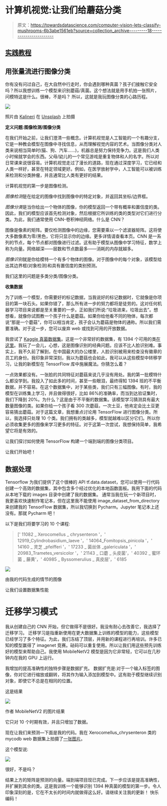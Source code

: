 # 计算机视觉:让我们给蘑菇分类

> 原文：<https://towardsdatascience.com/computer-vision-lets-classify-mushrooms-6b3abe1561eb?source=collection_archive---------18----------------------->

## [实践教程](https://towardsdatascience.com/tagged/hands-on-tutorials)

## **用**张量流进行图像分类

你有没有问过自己，在大自然中行走时，你会遇到哪种真菌？孩子们接触它安全吗？所以我想训练一个模型来识别蘑菇/真菌。这个想法就是用手机拍一张照片，问模特这是什么。很棒，不是吗？
所以，这就是我玩图像分类的心路历程。

![](img/d48595e42bdf8304da739d160e244d52.png)

照片由 [Kalineri](https://unsplash.com/@kalineri?utm_source=unsplash&utm_medium=referral&utm_content=creditCopyText) 在 [Unsplash](https://unsplash.com/s/photos/mushrooms?utm_source=unsplash&utm_medium=referral&utm_content=creditCopyText) 上拍摄

**定义问题:图像检测/图像分类**

在我们开始之前，让我们澄清一些概念。计算机视觉是人工智能的一个有趣分支，它是一种教会模型在图像中寻找信息，从而理解视觉内容的艺术。当图像分类对人类来说相当简单时(猫、狗、汽车……)，机器总是努力保持竞争力。这是我们人类小时候就学会的东西。父母/幼儿的一个常见游戏是重复物体和人的名字。所以对日常课来说很容易。计算机视觉走过了漫长的道路，现在通过深度学习，它已经和人类一样好，甚至在特定领域更好。例如，在医学放射学中，人工智能可以被训练来检测和分类肿瘤，并且通常比人类有更好的结果。

计算机视觉的第一步是图像检测。

*图像检测*是在给定的图像中找到图像中的特定对象，并返回其坐标/边界框。

*图像分类*是当你给出一个物体的图像，你的模型返回一个带有概率和置信度的类。因此，我们的模型应该首先检测对象，然后根据它所训练的类的类型对它们进行分类。为此，我们通常使用 CNN-卷积神经网络。什么是 CNN？

图像是像素的矩阵。要仅检测图像中的边缘，您需要乘以一个滤波器矩阵。这将使大多数像素为零/黑色，它将只显示你的边缘。更多详情请查看本页。CNN 是一系列的节点，每个节点都对图像进行过滤。这有助于模型从图像中学习特征，数学上称为向量。网络越深——层数和节点数最多——消耗的内存就越多。

*图像识别*就是你给模特一个有多个物体的图像。对于图像中的每个对象，该模型给出其边界框(对象检测)和具有置信度的类别预测。

我们这里的问题是多类分类/图像分类。

**收集数据**

为了训练一个模型，你需要好的标记数据，当我说好的标记数据时，它就像是你项目的第一块石头。如果你错了，那么所有进一步的努力都将是徒劳的。这对任何机器学习项目来说都是至关重要的一步。正如我们所说:“垃圾进来，垃圾出去”。想想看，就像你试图教一个孩子什么是蘑菇。如果你给他看不同的物体，每次都说“那是一个蘑菇”，你可以相当肯定，孩子会认为蘑菇是物体的通称。所以我们需要准确。对于这一步，您可以废弃 web 或找到可用的开放数据。

我尝试了 [Kaggle 真菌数据集](https://www.kaggle.com/c/fungi-challenge-fgvc-2018)。这是一个非常好的数据集，有 1394 个可用的类[在这里](https://github.com/visipedia/fgvcx_fungi_comp#data)。我玩了一会儿，心想，这是图像识别的经典问题。应该不比人脸识别难。事实上，我不久前了解到，在中国最大的办公楼里，人脸识别被用来检查没有徽章的员工的身份。我印象非常深刻，我以为蘑菇也会如此，我可以从这些模型中转移学习，让我的新模型在 TensorFlow 库中施展魔法。你猜怎么着？

一点效果都没有。一张脸的共同特征对蘑菇来说几乎没有用处。我的第一批模特什么都没学到。我投入了如此多的时间，甚至一些眼泪，最终得知 1394 班的不平衡数据，并不容易。在这个数据集中，对于某些类，我们只有三幅图像。有时，我的模型在训练集上学习，并且做得很好，比如 86%的准确率，而当到达验证集时，我们下降到 20%。为什么？这是由于不平衡的数据集。该模型学习猜测具有最大数量图像的类。如果你给一个孩子看 300 次蘑菇，一次土豆，他肯定会比土豆更容易猜出蘑菇。对于这篇文章，我想重点讨论用 TensorFlow 进行图像分类。所以，我选择只处理 10 个类。我们拥有的类越多，模型就越难以区分它们。所以你必须收集更多的图像来学习更多的特征。对于这第一次尝试，我想保持简单，我希望它将是有效的。

让我们探讨如何使用 TensorFlow 构建一个端到端的图像分类项目。

让我们开始吧！

## 数据处理

Tensorflow 为我们提供了这个很棒的 API tf.data.dataset，您可以使用一行代码创建一个高效的数据集，其中包含多个经过优化的本地函数面板。我用下面的代码从本地下载的 images 目录中创建了我的数据集。
通常当我在玩一个新项目时，我更喜欢快速制作笔记本，但在这里我不能使用 image_dataset_from_directory 来创建我的 TensorFlow 数据集，所以我切换到 Pycharm。Jupyter 笔记本上还没有。那就 Pycharm 吧！

以下是我们将要学习的 10 个课程:

> [' 11082 _ Xerocomellus _ chrysenteron '，' 12919_Cylindrobasidium_laeve '，' 14064_Fomitopsis_pinicola '，' 14160 _ 灵芝 _pfeifferi '，' 17233 _ 菌丝体 _galericulata '，' 20983_Trametes_versicolor '，' 21143 _ 口蘑 _ 头皮菌'，' 40392 _ 蜜环菌 _ 藤黄'，' 40985 _ Byssomerulius _ 真皮层'，' 6185

![](img/eda8ed61684b0fda843a560d9cb831c9.png)

由我的代码生成的情节的图像

让我们设置数据集性能

# 迁移学习模式

我从创建自己的 CNN 开始，但它做得不是很好。我没有耐心去改善它，我选择了迁移学习。
迁移学习是指重新使用在更大数据集上训练的模型的能力，这些模型已经学习了多个特征。为此，我们冻结了顶层，并用新的课程进行再培训。许多已知的模型赢得了 imagenet 竞赛。砝码可以重复使用。所以让我们用这些预先训练好的模型来帮助自己。我使用 MobileNetV2 模型是因为它非常轻，它可以在几秒钟内在我的 GPU 上运行。

我增加的提高准确性的独特步骤是数据扩充。
数据扩充是:对于一个输入标签的图像，你对它进行缩放或翻转，将其作为输入添加到模型中。这有助于模型继续识别对象，即使它不总是在相同的位置。

这是结果

![](img/5cee16da3e40d62f7b167a67272f51bb.png)

作者 MobileNetV2 的图片结果

它只对 10 个时期有效，并且只增加了数据。

现在让我们来预测—下面是我的代码。我在 Xerocomellus_chrysenteron 类的 mycodb web 数据集上拍摄了[一张图片](https://www.mycodb.fr/photos/Xerocomellus_chrysenteron_2014_rp_1.jpg)。

这个模型说:

![](img/a0143ea40205412f5a10396d206f70e3.png)

很好，不是吗？

结果上方的矩阵是预测的向量。端到端项目现已完成。下一步应该是提高准确性，并扩展到其余的类。这是我训练一个能够识别 1394 种真菌的模型的第一步。令人印象深刻的是，它在不太长的时间内就做得这么好。请继续关注我的更新！
快乐编码！